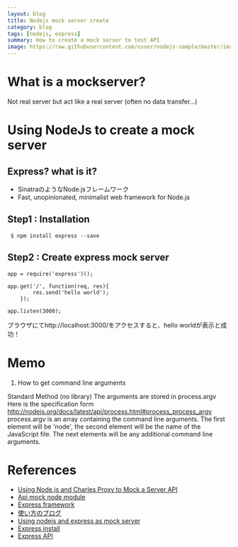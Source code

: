 ```yaml
---
layout: blog
title: Nodejs mock server create
category: blog
tags: [nodejs, express]
summary: How to create a mock server to test API
image: https://raw.githubusercontent.com/osser/nodejs-sample/master/images/expressjs.png
---
```


# What is a mockserver?

Not real server but act like a real server (often no data transfer...)

# Using NodeJs to create a mock server

## Express? what is it?

* SinatraのようなNode.jsフレームワーク
* Fast, unopinionated, minimalist web framework for Node.js <From site>

## Step1 : Installation

     $ npm install express --save

## Step2 : Create express mock server

```
app = require('express')();

app.get('/', function(req, res){
        res.send('hello world');
    });

app.listen(3000);
```

ブラウザにてhttp://localhost:3000/をアクセスすると、hello worldが表示と成功！


# Memo

1. How to get command line arguments

Standard Method (no library)
The arguments are stored in process.argv
Here is the specification form http://nodejs.org/docs/latest/api/process.html#process_process_argv
process.argv is an array containing the command line arguments. The first element will be 'node', the second element will be the name of the JavaScript file. The next elements will be any additional command line arguments.

# References

* [Using Node.js and Charles Proxy to Mock a Server API](http://chariotsolutions.com/blog/post/using-node-js-charles-proxy-mock-server-api/)
* [Api mock node module](https://www.npmjs.com/package/api-mock)
* [Express framework](http://expressjs.com/)
* [使い方のブログ](http://qiita.com/morou/items/06cbe49f64d56d31b793)
* [Using nodejs and express as mock server](https://coderwall.com/p/ss80vw/using-node-js-with-express-as-a-simple-api-mock-server)
* [Express install](http://qiita.com/pakiln/items/826a9199697576e2e24a)
* [Express API](http://expressjs.com/4x/api.html)
